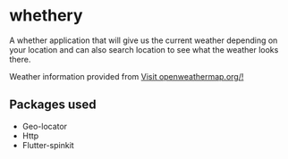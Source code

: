 # whethery

A whether application that will give us the current weather depending on your location and can also search location to see what the weather looks there.

Weather information provided from <a href="https://openweathermap.org/">Visit openweathermap.org/!</a> 

## Packages used

<ul>
<li>Geo-locator</li>
<li>Http</li>
<li>Flutter-spinkit</li>
</ul>
